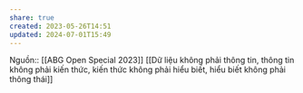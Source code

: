 ```yaml
---
share: true
created: 2023-05-26T14:51
updated: 2024-07-01T15:49
---
```

Nguồn:: [[ABG Open Special 2023]]
[[Dữ liệu không phải thông tin, thông tin không phải kiến thức, kiến thức không phải hiểu biết, hiểu biết không phải thông thái]]
